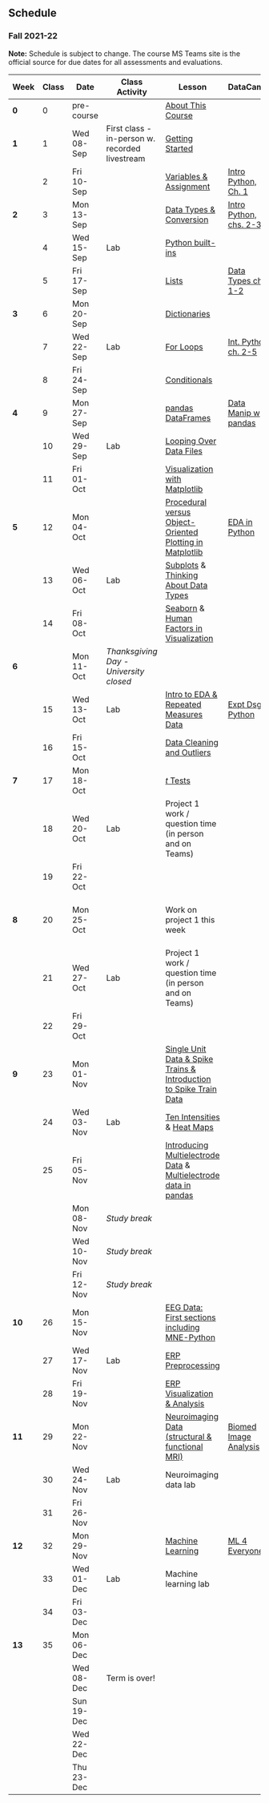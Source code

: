 ## Schedule
### Fall 2021-22

**Note:** Schedule is subject to change. The course MS Teams site is the official source for due dates for all assessments and evaluations.

| Week   | Class | Date       | Class Activity                                 | Lesson                                                                                                                                                                                                  | DataCamp                                                                                       | Work Due                                                                                                                                                                                                                                                     |
|--------|-------|------------|------------------------------------------------|---------------------------------------------------------------------------------------------------------------------------------------------------------------------------------------------------------|------------------------------------------------------------------------------------------------|--------------------------------------------------------------------------------------------------------------------------------------------------------------------------------------------------------------------------------------------------------------|
| **0**  | 0     | pre-course |                                                | [About This Course](https://neuraldatascience.io/1/why.html)                                                                                                                                            |                                                                                                |                                                                                                                                                                                                                                                              |
| **1**  | 1     | Wed 08-Sep | First class - in-person w. recorded livestream | [Getting Started](https://neuraldatascience.io/2/learning_objectives.html)                                                                                                                              |                                                                                                |                                                                                                                                                                                                                                                              |
|        | 2     | Fri 10-Sep |                                                | [Variables & Assignment](https://neuraldatascience.io/3/variables-and-assignment.html)                                                                                                                  | [Intro Python, Ch. 1](https://learn.datacamp.com/courses/intro-to-python-for-data-science)     | [Assignment 1](https://neural-data-science.github.io/NESC_3505/Assignments/Assignment_1/Assignment_1)                                                                                                                                                              |
| **2**  | 3     | Mon 13-Sep |                                                | [Data Types & Conversion](https://neuraldatascience.io/3/types-conversion.html)                                                                                                                         | [Intro Python, chs. 2-3](https://learn.datacamp.com/courses/intro-to-python-for-data-science)  | [Self-Assessment 1](https://teams.microsoft.com/l/team/19%3afOKN1_xuQyIMPzmwXZudRDqVkM74a4OXTgKDyg42wKY1%40thread.tacv2/conversations?groupId=feaf7f03-2edc-4f19-9351-a759cb86873f&tenantId=60b81999-0b7f-412d-92a3-e17d8ae9e3e0)                            |
|        | 4     | Wed 15-Sep | Lab                                            | [Python built-ins](https://neuraldatascience.io/3/built-in.html)                                                                                                                                        |                                                                                                |                                                                                                                                                                                                                                                              |
|        | 5     | Fri 17-Sep |                                                | [Lists](https://neuraldatascience.io/3/lists.html)                                                                                                                                                      | [Data Types ch. 1-2](https://learn.datacamp.com/courses/data-types-for-data-science-in-python) |                                                                                                                                                                                                                                                              |
| **3**  | 6     | Mon 20-Sep |                                                | [Dictionaries](https://neuraldatascience.io/3/dictionaries.html)                                                                                                                                        |                                                                                                | Assignment 2                                                                                                                                                                                                                                                 |
|        | 7     | Wed 22-Sep | Lab                                            | [For Loops](https://neuraldatascience.io/3/for-loops.html)                                                                                                                                              | [Int. Python ch. 2-5](https://learn.datacamp.com/courses/intermediate-python)                  |                                                                                                                                                                                                                                                              |
|        | 8     | Fri 24-Sep |                                                | [Conditionals](https://neuraldatascience.io/3/conditionals.html)                                                                                                                                        |                                                                                                |                                                                                                                                                                                                                                                              |
| **4**  | 9     | Mon 27-Sep |                                                | [pandas DataFrames](https://neuraldatascience.io/3/pandas-dataframes.html)                                                                                                                              | [Data Manip w pandas](https://learn.datacamp.com/courses/data-manipulation-with-pandas)        | [Self-Assessment 2](https://teams.microsoft.com/l/team/19%3afOKN1_xuQyIMPzmwXZudRDqVkM74a4OXTgKDyg42wKY1%40thread.tacv2/conversations?groupId=feaf7f03-2edc-4f19-9351-a759cb86873f&tenantId=60b81999-0b7f-412d-92a3-e17d8ae9e3e0)                            |
|        | 10    | Wed 29-Sep | Lab                                            | [Looping Over Data Files](https://neuraldatascience.io/3/looping-data-files.html)                                                                                                                       |                                                                                                |                                                                                                                                                                                                                                                              |
|        | 11    | Fri 01-Oct |                                                | [Visualization with Matplotlib](https://neuraldatascience.io/visualization/plotting.html)                                                                                                               |                                                                                                | Demo 1                                                                                                                                                                                                                                                       |
| **5**  | 12    | Mon 04-Oct |                                                | [Procedural versus Object-Oriented Plotting in Matplotlib](https://neuraldatascience.io/visualization/proc_vs_oo.html)                                                                                  | [EDA in Python](https://learn.datacamp.com/courses/exploratory-data-analysis-in-python)        | Assignment 3                                                                                                                                                                                                                                                 |
|        | 13    | Wed 06-Oct | Lab                                            |  [Subplots](https://neuraldatascience.io/visualization/subplots.html) & [Thinking About Data Types](https://neuraldatascience.io/visualization/plotting_types.html)                                     |                                                                                                |                                                                                                                                                                                                                                                              |
|        | 14    | Fri 08-Oct |                                                |  [Seaborn](https://neuraldatascience.io/visualization/seaborn.html) & [Human Factors in Visualization](https://neuraldatascience.io/visualization/human_factors.html)                                   |                                                                                                |                                                                                                                                                                                                                                                              |
| **6**  |       | Mon 11-Oct | *Thanksgiving Day - University closed*         |                                                                                                                                                                                                         |                                                                                                | [Self-Assessment 3](https://teams.microsoft.com/l/team/19%3afOKN1_xuQyIMPzmwXZudRDqVkM74a4OXTgKDyg42wKY1%40thread.tacv2/conversations?groupId=feaf7f03-2edc-4f19-9351-a759cb86873f&tenantId=60b81999-0b7f-412d-92a3-e17d8ae9e3e0)                            |
|        | 15    | Wed 13-Oct | Lab                                            | [Intro to EDA & Repeated Measures Data](https://neuraldatascience.io/eda/introduction.html)                                                                                                             | [Expt Dsgn Python](https://learn.datacamp.com/courses/experimental-design-in-python)           |                                                                                                                                                                                                                                                              |
|        | 16    | Fri 15-Oct |                                                | [Data Cleaning and Outliers](https://neuraldatascience.io/eda/data_cleaning.html)                                                                                                                       |                                                                                                |                                                                                                                                                                                                                                                              |
| **7**  | 17    | Mon 18-Oct |                                                | [*t* Tests](https://neuraldatascience.io/eda/ttests.html)                                                                                                                                               |                                                                                                |                                                                                                                                                                                                                                                              |
|        | 18    | Wed 20-Oct | Lab                                            | Project 1 work / question time (in person and on Teams)                                                                                                                                                 |                                                                                                |                                                                                                                                                                                                                                                              |
|        | 19    | Fri 22-Oct |                                                |                                                                                                                                                                                                         |                                                                                                |                                                                                                                                                                                                                                                              |
| **8**  | 20    | Mon 25-Oct |                                                | Work on project 1 this week                                                                                                                                                                             |                                                                                                | [Self-Assessment 4](https://teams.microsoft.com/l/team/19%3afOKN1_xuQyIMPzmwXZudRDqVkM74a4OXTgKDyg42wKY1%40thread.tacv2/conversations?groupId=feaf7f03-2edc-4f19-9351-a759cb86873f&tenantId=60b81999-0b7f-412d-92a3-e17d8ae9e3e0); Project 1 peer assessment |
|        | 21    | Wed 27-Oct | Lab                                            | Project 1 work / question time (in person and on Teams)                                                                                                                                                 |                                                                                                |                                                                                                                                                                                                                                                              |
|        | 22    | Fri 29-Oct |                                                |                                                                                                                                                                                                         |                                                                                                |                                                                                                                                                                                                                                                              |
| **9**  | 23    | Mon 01-Nov |                                                | [Single Unit Data & Spike Trains & Introduction to Spike Train Data](https://neuraldatascience.io/single_unit/introduction.html)                                                                        |                                                                                                | Project 1                                                                                                                                                                                                                                                    |
|        | 24    | Wed 03-Nov | Lab                                            | [Ten Intensities](https://neuraldatascience.io/single_unit/ten_intensities.html#) & [Heat Maps](https://neuraldatascience.io/single_unit/heat_maps.html)                                                |                                                                                                |                                                                                                                                                                                                                                                              |
|        | 25    | Fri 05-Nov |                                                | [Introducing Multielectrode Data](https://neuraldatascience.io/single_unit/intro_multielec_data.html) & [Multielectrode data in pandas](https://neuraldatascience.io/single_unit/pandas_multielec.html) |                                                                                                | Demo 2                                                                                                                                                                                                                                                       |
|        |       | Mon 08-Nov | *Study break*                                  |                                                                                                                                                                                                         |                                                                                                | [Self-Assessment 5](https://teams.microsoft.com/l/team/19%3afOKN1_xuQyIMPzmwXZudRDqVkM74a4OXTgKDyg42wKY1%40thread.tacv2/conversations?groupId=feaf7f03-2edc-4f19-9351-a759cb86873f&tenantId=60b81999-0b7f-412d-92a3-e17d8ae9e3e0)                            |
|        |       | Wed 10-Nov | *Study break*                                  |                                                                                                                                                                                                         |                                                                                                |                                                                                                                                                                                                                                                              |
|        |       | Fri 12-Nov | *Study break*                                  |                                                                                                                                                                                                         |                                                                                                |                                                                                                                                                                                                                                                              |
| **10** | 26    | Mon 15-Nov |                                                | [EEG Data: First sections including MNE-Python](https://neuraldatascience.io/eeg/introduction.html)                                                                                                     |                                                                                                |                                                                                                                                                                                                                                                              |
|        | 27    | Wed 17-Nov | Lab                                            | [ERP Preprocessing](https://neuraldatascience.io/eeg/erp_preprocessing)                                                                                                                                 |                                                                                                |                                                                                                                                                                                                                                                              |
|        | 28    | Fri 19-Nov |                                                | [ERP Visualization & Analysis](https://neuraldatascience.io/eeg/erp_vis_analysis)                                                                                                                       |                                                                                                | Portfolio Submission 1                                                                                                                                                                                                                                       |
| **11** | 29    | Mon 22-Nov |                                                | [Neuroimaging Data (structural & functional MRI)](https://neuraldatascience.io/mri/introduction.html)                                                                                                   | [Biomed Image Analysis](https://www.datacamp.com/courses/biomedical-image-analysis-in-python)  | Assignment 4                                                                                                                                                                                                                                                 |
|        | 30    | Wed 24-Nov | Lab                                            | Neuroimaging data lab                                                                                                                                                                                   |                                                                                                | [Self-Assessment 6](https://teams.microsoft.com/l/team/19%3afOKN1_xuQyIMPzmwXZudRDqVkM74a4OXTgKDyg42wKY1%40thread.tacv2/conversations?groupId=feaf7f03-2edc-4f19-9351-a759cb86873f&tenantId=60b81999-0b7f-412d-92a3-e17d8ae9e3e0)                            |
|        | 31    | Fri 26-Nov |                                                |                                                                                                                                                                                                         |                                                                                                |                                                                                                                                                                                                                                                              |
| **12** | 32    | Mon 29-Nov |                                                | [Machine Learning](https://neuraldatascience.io/machine_learning/introduction.html)                                                                                                                     | [ML 4 Everyone](https://learn.datacamp.com/courses/machine-learning-for-everyone)              | Demo 3                                                                                                                                                                                                                                                       |
|        | 33    | Wed 01-Dec | Lab                                            | Machine learning lab                                                                                                                                                                                    |                                                                                                |                                                                                                                                                                                                                                                              |
|        | 34    | Fri 03-Dec |                                                |                                                                                                                                                                                                         |                                                                                                |                                                                                                                                                                                                                                                              |
| **13** | 35    | Mon 06-Dec |                                                |                                                                                                                                                                                                         |                                                                                                | [Self-Assessment 7](https://teams.microsoft.com/l/team/19%3afOKN1_xuQyIMPzmwXZudRDqVkM74a4OXTgKDyg42wKY1%40thread.tacv2/conversations?groupId=feaf7f03-2edc-4f19-9351-a759cb86873f&tenantId=60b81999-0b7f-412d-92a3-e17d8ae9e3e0)                            |
|        |       | Wed 08-Dec | Term is over!                                  |                                                                                                                                                                                                         |                                                                                                | Assignment 5                                                                                                                                                                                                                                                 |
|        |       | Sun 19-Dec |                                                |                                                                                                                                                                                                         |                                                                                                | Project 2                                                                                                                                                                                                                                                    |
|        |       | Wed 22-Dec |                                                |                                                                                                                                                                                                         |                                                                                                | [Portfolio Submission 2](https://neural-data-science.github.io/NESC_3505/rubrics#portfolio-final-submission-rubric)                                                                                                                                                |
|        |       | Thu 23-Dec |                                                |                                                                                                                                                                                                         |                                                                                                | Project 2 Peer Assessment                                                                                                                                                                                                                                    |
